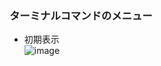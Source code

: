 ### ターミナルコマンドのメニュー
- 初期表示\
  ![image](https://github.com/winofsql/subject-230510/assets/1501327/96cd128c-f1ce-4451-ac9d-6f63dcb0e92e)

